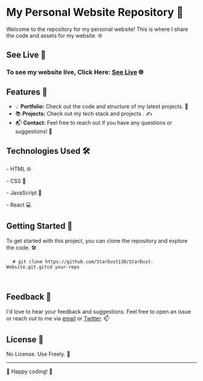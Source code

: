  <h1>My Personal Website Repository 👋</h1>
    <p>Welcome to the repository for my personal website! This is where I share the code and assets for my website. 🌐</p>
    <h2>See Live 🔗</h2>
    <h3> <p>To see my website live, Click Here: <a href="https://stardust130.netlify.app/" target="_blank">See Live</a> 🌐</p></h3>

  <h2>Features 🚀</h2>
    <ul>
        <li>💡 <strong>Portfolio:</strong> Check out the code and structure of my latest projects. 📂</li>
        <li>📚 <strong>Projects:</strong> Check out my tech stack and projects . ✍️</li>
        <li>📬 <strong>Contact:</strong> Feel free to reach out if you have any questions or suggestions! 📮</li>
    </ul>

  <h2>Technologies Used 🛠️</h2>
    <p>- HTML 🌐</p>
    <p>- CSS 🎨</p>
    <p>- JavaScript 🚀</p>
    <p>- React 💻</p>


  <h2>Getting Started 🚀</h2>
    <p>To get started with this project, you can clone the repository and explore the code. 🛠️</p>
    <pre>
  <code># git clone https://github.com/StarDust130/StarDust-Website.git.gitcd your-repo
        </code>
    </pre>



  <h2>Feedback 💌</h2>
    <p>I'd love to hear your feedback and suggestions. Feel free to open an issue or reach out to me via <a href="mailto:csyadav0513@email.com">email</a> or <a href="https://twitter.com/@csyadav130">Twitter</a>. 📫</p>

  <h2>License 📝</h2>
    <p>No License. Use Freely. 📜</p>

   <hr>

  <p>🚀 Happy coding! 🚀</p>
